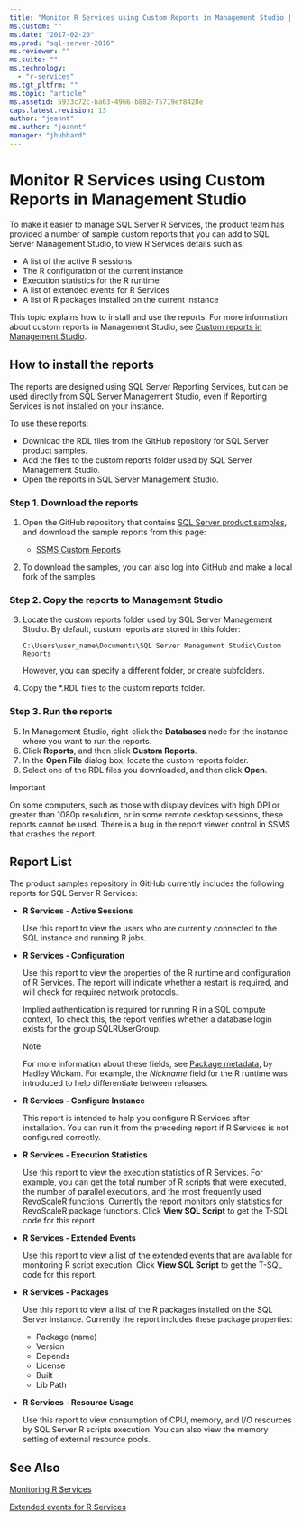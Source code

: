 ```yaml
---
title: "Monitor R Services using Custom Reports in Management Studio | Microsoft Docs"
ms.custom: ""
ms.date: "2017-02-20"
ms.prod: "sql-server-2016"
ms.reviewer: ""
ms.suite: ""
ms.technology: 
  - "r-services"
ms.tgt_pltfrm: ""
ms.topic: "article"
ms.assetid: 5933c72c-ba63-4966-b882-75719ef8428e
caps.latest.revision: 13
author: "jeannt"
ms.author: "jeannt"
manager: "jhubbard"
---
```

# Monitor R Services using Custom Reports in Management Studio
To make it easier to manage SQL Server R Services, the product team has provided a number of sample custom reports that you can add to SQL Server Management Studio, to view R Services details such as:

- A list of the active R sessions
- The R configuration of the current instance
- Execution statistics for the R runtime
- A list of extended events for R Services
- A list of R packages installed on the current instance

This topic explains how to install and use the reports. For more information about custom reports in Management Studio, see [Custom reports in Management Studio](Custom%20Reports%20in%20Management%20Studio.xml).

## How to install the reports

The reports are designed using SQL Server Reporting Services, but can be used directly from SQL Server Management Studio, even if Reporting Services is not installed on your instance. 

To use these reports:

* Download the RDL files from the GitHub repository for SQL Server product samples.
* Add the files to the custom reports folder used by SQL Server Management Studio.
* Open the reports in SQL Server Management Studio.


### Step 1. Download the reports

1. Open the GitHub repository that contains [SQL Server product samples](https://github.com/Microsoft/sql-server-samples), and download the sample reports from this page: 

   + [SSMS Custom Reports](https://github.com/Microsoft/sql-server-samples/tree/master/samples/features/r-services/ssms-custom-reports)
      
2. To download the samples, you can also log into GitHub and make a local fork of the samples. 

### Step 2. Copy the reports to Management Studio

3. Locate the custom reports folder used by SQL Server Management Studio. By default, custom reports are stored in this folder:
    
   `C:\Users\user_name\Documents\SQL Server Management Studio\Custom Reports`

   However, you can specify a different folder, or create subfolders.

4. Copy the *.RDL files to the custom reports folder.


### Step 3. Run the reports

5. In Management Studio, right-click the **Databases** node for the instance where you want to run the reports.
6. Click **Reports**, and then click **Custom Reports**. 
7. In the **Open File** dialog box, locate the custom reports folder.
8. Select one of the RDL files you downloaded, and then click **Open**.

> [!IMPORTANT]
> On some computers, such as those with display devices with high DPI or greater than 1080p resolution, or in some remote desktop sessions, these reports cannot be used. There is a bug in the report viewer control in SSMS that crashes the report.  


## Report List

The product samples repository in GitHub currently includes the following reports for SQL Server R Services:

+ **R Services - Active Sessions**

  Use this report to view the users who are currently connected to the SQL instance and running R jobs. 
  
+ **R Services - Configuration**

  Use this report to view the properties of the R runtime and configuration of R Services. The report will indicate whether a restart is required, and will check for required network protocols. 
  
  Implied authentication is required for running R in a SQL compute context, To check this, the report verifies whether a database login exists for the group SQLRUserGroup.

  > [!NOTE]
  > For more information about these fields, see [Package metadata](http://r-pkgs.had.co.nz/description.html), by Hadley Wickam. For example, the *Nickname* field for the R runtime was introduced to help differentiate between releases. 

 + **R Services - Configure Instance** 

   This report is intended to help you configure R Services after installation. You can run it from the preceding report if R Services is not configured correctly.
 
+ **R Services - Execution Statistics**

  Use this report to view the execution statistics of R Services. For example, you can get the total number of R scripts that were executed, the number of parallel executions, and the most frequently used RevoScaleR functions.
  Currently the report monitors only statistics for RevoScaleR package functions.
  Click **View SQL Script** to get the T-SQL code for this report. 

+ **R Services - Extended Events**

  Use this report to view a list of the extended events that are available for monitoring R script execution. 
  Click **View SQL Script** to get the T-SQL code for this report.

+ **R Services - Packages**

  Use this report to view a list of the R packages installed on the SQL Server instance. Currently the report includes these package properties: 
  + Package (name)
  + Version 
  + Depends
  + License
  + Built
  + Lib Path

+ **R Services - Resource Usage**

  Use this report to view consumption of CPU, memory, and I/O resources by SQL Server R scripts execution. You can also view the memory setting of external resource pools. 


## See Also

[Monitoring R Services](../../advanced-analytics/r-services/monitoring-r-services.md)

[Extended events for R Services](../../advanced-analytics/r-services/extended-events-for-sql-server-r-services.md)